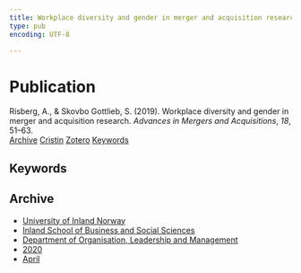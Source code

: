 ```yaml
---
title: Workplace diversity and gender in merger and acquisition research
type: pub
encoding: UTF-8

---
```

<h1>Publication</h1>
<article id="csl-bib-container-VLIFKLJ9" class="csl-bib-container">
  <div class="csl-bib-body"> <div class="csl-entry">Risberg, A., &#38; Skovbo Gottlieb, S. (2019). Workplace diversity and gender in merger and acquisition research. <i>Advances in Mergers and Acquisitions</i>, <i>18</i>, 51–63.</div> </div>
  <div class="csl-bib-buttons">
    <a href="#taxonomy-article-VLIFKLJ9" alt="archive" class="csl-bib-button">Archive</a>
    <a href="https://app.cristin.no/results/show.jsf?id=1804658" alt="Cristin" class="csl-bib-button">Cristin</a>
    <a href="http://zotero.org/groups/5881554/items/VLIFKLJ9" alt="Zotero" class="csl-bib-button">Zotero</a>
    <a href="#keywords-article-VLIFKLJ9" alt="keywords" class="csl-bib-button">Keywords</a>
  </div>
  <div id="csl-bib-meta-container-VLIFKLJ9"></div>
</article>
<div id="csl-bib-meta-VLIFKLJ9" class="csl-bib-meta">
  <article id="keywords-article-VLIFKLJ9" class="keywords-article">
    <h1>Keywords</h1>
    
  </article>
  <article id="taxonomy-article-VLIFKLJ9" class="taxonomy-article">
    <h1>Archive</h1>
    <ul>
      <li>
        <a href="/en/archive/?key=3DCRN523">University of Inland Norway</a>
      </li>
      <li>
        <a href="/en/archive/?key=DU8Q9LN9">Inland School of Business and Social Sciences</a>
      </li>
      <li>
        <a href="/en/archive/?key=4LUWR3ZM">Department of Organisation, Leadership and Management</a>
      </li>
      <li>
        <a href="/en/archive/?key=L4LD5JU9">2020</a>
      </li>
      <li>
        <a href="/en/archive/?key=T6J6N6RM">April</a>
      </li>
    </ul>
  </article>
</div>
